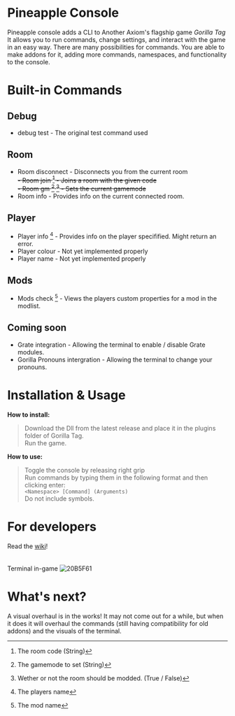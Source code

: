 # Pineapple Console
Pineapple console adds a CLI to Another Axiom's flagship game *Gorilla Tag* <br>
It allows you to run commands, change settings, and interact with the game in an easy way. There are many possibilities for commands.
You are able to make addons for it, adding more commands, namespaces, and functionality to the console.
# Built-in Commands
## Debug
- debug test - The original test command used<br>
## Room
- Room disconnect - Disconnects you from the current room<br>
~~- Room join [^1] - Joins a room with the given code<br>~~
~~- Room gm [^3] [^2] - Sets the current gamemode<br>~~
- Room info - Provides info on the current connected room.<br>
[^1]: The room code (String)
[^2]: Wether or not the room should be modded. (True / False)
[^3]: The gamemode to set (String)
## Player
- Player info [^4] - Provides info on the player specifified. Might return an error.
- Player colour - Not yet implemented properly
- Player name - Not yet implemented properly
[^4]: The players name
## Mods
- Mods check [^5] - Views the players custom properties for a mod in the modlist.
[^5]: The mod name
## Coming soon
- Grate integration - Allowing the terminal to enable / disable Grate modules.
- Gorilla Pronouns intergration - Allowing the terminal to change your pronouns.
# Installation & Usage
**How to install:** <br>
> Download the Dll from the latest release and place it in the plugins folder of Gorilla Tag. <br>
> Run the game. <br>

**How to use:** <br>

> Toggle the console by releasing right grip <br>
> Run commands by typing them in the following format and then clicking enter: <br>
```<Namespace> [Command] (Arguments)``` <br>
Do not include symbols.
# For developers
Read the [wiki](https://github.com/PineappleJohn/PineappleTerminal/wiki)! <br> <br> <br>
Terminal in-game
![20B5F61](https://github.com/user-attachments/assets/9e691447-52d7-4a1d-a6a7-5c434c8b9e7a)
# What's next?
A visual overhaul is in the works! It may not come out for a while, but when it does it will overhaul the commands (still having compatibility for old addons) and the visuals of the terminal.
